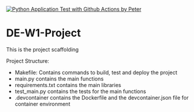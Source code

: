 [![Python Application Test with Github Actions by Peter](https://github.com/cpyang123/DE-W1-Project/actions/workflows/test.yml/badge.svg?branch=main)](https://github.com/cpyang123/DE-W1-Project/actions/workflows/test.yml)

# DE-W1-Project
This is the project scaffolding

Project Structure:
- Makefile: Contains commands to build, test and deploy the project
- main.py contains the main functions
- requirements.txt contains the main libraries
- test_main.py contains the tests for the main functions
- .devcontainer contains the Dockerfile and the devcontainer.json file for container environment

